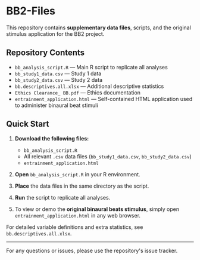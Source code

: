 # BB2-Files

This repository contains **supplementary data files**, scripts, and the original stimulus application for the BB2 project.

## Repository Contents

- `bb_analysis_script.R` — Main R script to replicate all analyses
- `bb_study1_data.csv` — Study 1 data
- `bb_study2_data.csv` — Study 2 data
- `bb.descriptives.all.xlsx` — Additional descriptive statistics
- `Ethics Clearance_ BB.pdf` — Ethics documentation
- `entrainment_application.html` — Self-contained HTML application used to administer binaural beat stimuli

## Quick Start

1. **Download the following files:**
   - `bb_analysis_script.R`
   - All relevant `.csv` data files (`bb_study1_data.csv`, `bb_study2_data.csv`)
   - `entrainment_application.html`

2. **Open** `bb_analysis_script.R` in your R environment.

3. **Place** the data files in the same directory as the script.

4. **Run** the script to replicate all analyses.

5. To view or demo the **original binaural beats stimulus**, simply open `entrainment_application.html` in any web browser.

For detailed variable definitions and extra statistics, see `bb.descriptives.all.xlsx`.

---

For any questions or issues, please use the repository's issue tracker.
